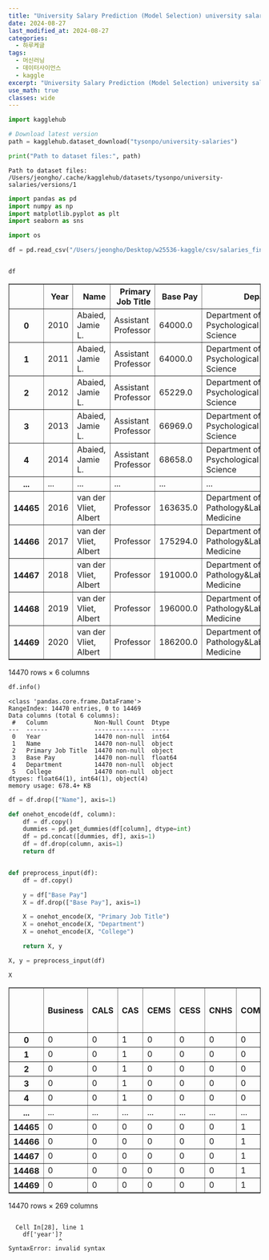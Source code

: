 ```yaml
---
title: "University Salary Prediction (Model Selection) university salaries"
date: 2024-08-27
last_modified_at: 2024-08-27
categories:
  - 하루케글
tags:
  - 머신러닝
  - 데이터사이언스
  - kaggle
excerpt: "University Salary Prediction (Model Selection) university salaries 프로젝트"
use_math: true
classes: wide
---
```

```python
import kagglehub

# Download latest version
path = kagglehub.dataset_download("tysonpo/university-salaries")

print("Path to dataset files:", path)
```

    Path to dataset files: /Users/jeongho/.cache/kagglehub/datasets/tysonpo/university-salaries/versions/1



```python
import pandas as pd
import numpy as np
import matplotlib.pyplot as plt
import seaborn as sns

import os

df = pd.read_csv("/Users/jeongho/Desktop/w25536-kaggle/csv/salaries_final.csv")


df
```




<div>
<style scoped>
    .dataframe tbody tr th:only-of-type {
        vertical-align: middle;
    }

    .dataframe tbody tr th {
        vertical-align: top;
    }

    .dataframe thead th {
        text-align: right;
    }
</style>
<table border="1" class="dataframe">
  <thead>
    <tr style="text-align: right;">
      <th></th>
      <th>Year</th>
      <th>Name</th>
      <th>Primary Job Title</th>
      <th>Base Pay</th>
      <th>Department</th>
      <th>College</th>
    </tr>
  </thead>
  <tbody>
    <tr>
      <th>0</th>
      <td>2010</td>
      <td>Abaied, Jamie L.</td>
      <td>Assistant Professor</td>
      <td>64000.0</td>
      <td>Department of Psychological Science</td>
      <td>CAS</td>
    </tr>
    <tr>
      <th>1</th>
      <td>2011</td>
      <td>Abaied, Jamie L.</td>
      <td>Assistant Professor</td>
      <td>64000.0</td>
      <td>Department of Psychological Science</td>
      <td>CAS</td>
    </tr>
    <tr>
      <th>2</th>
      <td>2012</td>
      <td>Abaied, Jamie L.</td>
      <td>Assistant Professor</td>
      <td>65229.0</td>
      <td>Department of Psychological Science</td>
      <td>CAS</td>
    </tr>
    <tr>
      <th>3</th>
      <td>2013</td>
      <td>Abaied, Jamie L.</td>
      <td>Assistant Professor</td>
      <td>66969.0</td>
      <td>Department of Psychological Science</td>
      <td>CAS</td>
    </tr>
    <tr>
      <th>4</th>
      <td>2014</td>
      <td>Abaied, Jamie L.</td>
      <td>Assistant Professor</td>
      <td>68658.0</td>
      <td>Department of Psychological Science</td>
      <td>CAS</td>
    </tr>
    <tr>
      <th>...</th>
      <td>...</td>
      <td>...</td>
      <td>...</td>
      <td>...</td>
      <td>...</td>
      <td>...</td>
    </tr>
    <tr>
      <th>14465</th>
      <td>2016</td>
      <td>van der Vliet, Albert</td>
      <td>Professor</td>
      <td>163635.0</td>
      <td>Department of Pathology&amp;Laboratory Medicine</td>
      <td>COM</td>
    </tr>
    <tr>
      <th>14466</th>
      <td>2017</td>
      <td>van der Vliet, Albert</td>
      <td>Professor</td>
      <td>175294.0</td>
      <td>Department of Pathology&amp;Laboratory Medicine</td>
      <td>COM</td>
    </tr>
    <tr>
      <th>14467</th>
      <td>2018</td>
      <td>van der Vliet, Albert</td>
      <td>Professor</td>
      <td>191000.0</td>
      <td>Department of Pathology&amp;Laboratory Medicine</td>
      <td>COM</td>
    </tr>
    <tr>
      <th>14468</th>
      <td>2019</td>
      <td>van der Vliet, Albert</td>
      <td>Professor</td>
      <td>196000.0</td>
      <td>Department of Pathology&amp;Laboratory Medicine</td>
      <td>COM</td>
    </tr>
    <tr>
      <th>14469</th>
      <td>2020</td>
      <td>van der Vliet, Albert</td>
      <td>Professor</td>
      <td>186200.0</td>
      <td>Department of Pathology&amp;Laboratory Medicine</td>
      <td>COM</td>
    </tr>
  </tbody>
</table>
<p>14470 rows × 6 columns</p>
</div>




```python
df.info()
```

    <class 'pandas.core.frame.DataFrame'>
    RangeIndex: 14470 entries, 0 to 14469
    Data columns (total 6 columns):
     #   Column             Non-Null Count  Dtype  
    ---  ------             --------------  -----  
     0   Year               14470 non-null  int64  
     1   Name               14470 non-null  object 
     2   Primary Job Title  14470 non-null  object 
     3   Base Pay           14470 non-null  float64
     4   Department         14470 non-null  object 
     5   College            14470 non-null  object 
    dtypes: float64(1), int64(1), object(4)
    memory usage: 678.4+ KB



```python
df = df.drop(["Name"], axis=1)
```


```python
def onehot_encode(df, column):
    df = df.copy()
    dummies = pd.get_dummies(df[column], dtype=int)
    df = pd.concat([dummies, df], axis=1)
    df = df.drop(column, axis=1)
    return df


def preprocess_input(df):
    df = df.copy()

    y = df["Base Pay"]
    X = df.drop(["Base Pay"], axis=1)

    X = onehot_encode(X, "Primary Job Title")
    X = onehot_encode(X, "Department")
    X = onehot_encode(X, "College")

    return X, y
```


```python
X, y = preprocess_input(df)
```


```python
X
```




<div>
<style scoped>
    .dataframe tbody tr th:only-of-type {
        vertical-align: middle;
    }

    .dataframe tbody tr th {
        vertical-align: top;
    }

    .dataframe thead th {
        text-align: right;
    }
</style>
<table border="1" class="dataframe">
  <thead>
    <tr style="text-align: right;">
      <th></th>
      <th>Business</th>
      <th>CALS</th>
      <th>CAS</th>
      <th>CEMS</th>
      <th>CESS</th>
      <th>CNHS</th>
      <th>COM</th>
      <th>Department of Ext</th>
      <th>LCOMEO</th>
      <th>Learning and Info Tech</th>
      <th>...</th>
      <th>Student/Academic Srvcs Manager</th>
      <th>Technical Support Generalist</th>
      <th>Technical Support Specialist</th>
      <th>UVM State Relations Officer</th>
      <th>VP Research</th>
      <th>Vice Pres for Enrollment Mgmnt</th>
      <th>Visiting Assistant Prof</th>
      <th>Visiting Instructor</th>
      <th>Visiting Lecturer</th>
      <th>Year</th>
    </tr>
  </thead>
  <tbody>
    <tr>
      <th>0</th>
      <td>0</td>
      <td>0</td>
      <td>1</td>
      <td>0</td>
      <td>0</td>
      <td>0</td>
      <td>0</td>
      <td>0</td>
      <td>0</td>
      <td>0</td>
      <td>...</td>
      <td>0</td>
      <td>0</td>
      <td>0</td>
      <td>0</td>
      <td>0</td>
      <td>0</td>
      <td>0</td>
      <td>0</td>
      <td>0</td>
      <td>2010</td>
    </tr>
    <tr>
      <th>1</th>
      <td>0</td>
      <td>0</td>
      <td>1</td>
      <td>0</td>
      <td>0</td>
      <td>0</td>
      <td>0</td>
      <td>0</td>
      <td>0</td>
      <td>0</td>
      <td>...</td>
      <td>0</td>
      <td>0</td>
      <td>0</td>
      <td>0</td>
      <td>0</td>
      <td>0</td>
      <td>0</td>
      <td>0</td>
      <td>0</td>
      <td>2011</td>
    </tr>
    <tr>
      <th>2</th>
      <td>0</td>
      <td>0</td>
      <td>1</td>
      <td>0</td>
      <td>0</td>
      <td>0</td>
      <td>0</td>
      <td>0</td>
      <td>0</td>
      <td>0</td>
      <td>...</td>
      <td>0</td>
      <td>0</td>
      <td>0</td>
      <td>0</td>
      <td>0</td>
      <td>0</td>
      <td>0</td>
      <td>0</td>
      <td>0</td>
      <td>2012</td>
    </tr>
    <tr>
      <th>3</th>
      <td>0</td>
      <td>0</td>
      <td>1</td>
      <td>0</td>
      <td>0</td>
      <td>0</td>
      <td>0</td>
      <td>0</td>
      <td>0</td>
      <td>0</td>
      <td>...</td>
      <td>0</td>
      <td>0</td>
      <td>0</td>
      <td>0</td>
      <td>0</td>
      <td>0</td>
      <td>0</td>
      <td>0</td>
      <td>0</td>
      <td>2013</td>
    </tr>
    <tr>
      <th>4</th>
      <td>0</td>
      <td>0</td>
      <td>1</td>
      <td>0</td>
      <td>0</td>
      <td>0</td>
      <td>0</td>
      <td>0</td>
      <td>0</td>
      <td>0</td>
      <td>...</td>
      <td>0</td>
      <td>0</td>
      <td>0</td>
      <td>0</td>
      <td>0</td>
      <td>0</td>
      <td>0</td>
      <td>0</td>
      <td>0</td>
      <td>2014</td>
    </tr>
    <tr>
      <th>...</th>
      <td>...</td>
      <td>...</td>
      <td>...</td>
      <td>...</td>
      <td>...</td>
      <td>...</td>
      <td>...</td>
      <td>...</td>
      <td>...</td>
      <td>...</td>
      <td>...</td>
      <td>...</td>
      <td>...</td>
      <td>...</td>
      <td>...</td>
      <td>...</td>
      <td>...</td>
      <td>...</td>
      <td>...</td>
      <td>...</td>
      <td>...</td>
    </tr>
    <tr>
      <th>14465</th>
      <td>0</td>
      <td>0</td>
      <td>0</td>
      <td>0</td>
      <td>0</td>
      <td>0</td>
      <td>1</td>
      <td>0</td>
      <td>0</td>
      <td>0</td>
      <td>...</td>
      <td>0</td>
      <td>0</td>
      <td>0</td>
      <td>0</td>
      <td>0</td>
      <td>0</td>
      <td>0</td>
      <td>0</td>
      <td>0</td>
      <td>2016</td>
    </tr>
    <tr>
      <th>14466</th>
      <td>0</td>
      <td>0</td>
      <td>0</td>
      <td>0</td>
      <td>0</td>
      <td>0</td>
      <td>1</td>
      <td>0</td>
      <td>0</td>
      <td>0</td>
      <td>...</td>
      <td>0</td>
      <td>0</td>
      <td>0</td>
      <td>0</td>
      <td>0</td>
      <td>0</td>
      <td>0</td>
      <td>0</td>
      <td>0</td>
      <td>2017</td>
    </tr>
    <tr>
      <th>14467</th>
      <td>0</td>
      <td>0</td>
      <td>0</td>
      <td>0</td>
      <td>0</td>
      <td>0</td>
      <td>1</td>
      <td>0</td>
      <td>0</td>
      <td>0</td>
      <td>...</td>
      <td>0</td>
      <td>0</td>
      <td>0</td>
      <td>0</td>
      <td>0</td>
      <td>0</td>
      <td>0</td>
      <td>0</td>
      <td>0</td>
      <td>2018</td>
    </tr>
    <tr>
      <th>14468</th>
      <td>0</td>
      <td>0</td>
      <td>0</td>
      <td>0</td>
      <td>0</td>
      <td>0</td>
      <td>1</td>
      <td>0</td>
      <td>0</td>
      <td>0</td>
      <td>...</td>
      <td>0</td>
      <td>0</td>
      <td>0</td>
      <td>0</td>
      <td>0</td>
      <td>0</td>
      <td>0</td>
      <td>0</td>
      <td>0</td>
      <td>2019</td>
    </tr>
    <tr>
      <th>14469</th>
      <td>0</td>
      <td>0</td>
      <td>0</td>
      <td>0</td>
      <td>0</td>
      <td>0</td>
      <td>1</td>
      <td>0</td>
      <td>0</td>
      <td>0</td>
      <td>...</td>
      <td>0</td>
      <td>0</td>
      <td>0</td>
      <td>0</td>
      <td>0</td>
      <td>0</td>
      <td>0</td>
      <td>0</td>
      <td>0</td>
      <td>2020</td>
    </tr>
  </tbody>
</table>
<p>14470 rows × 269 columns</p>
</div>




```python

```


      Cell In[28], line 1
        df['year']?
                  ^
    SyntaxError: invalid syntax




```python

```
